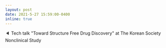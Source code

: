 ```yaml
---
layout: post
date: 2021-5-27 15:59:00-0400
inline: true
---
```


:speaker: Tech talk "Toward Structure Free Drug Discovery" at The Korean Society Nonclinical Study

